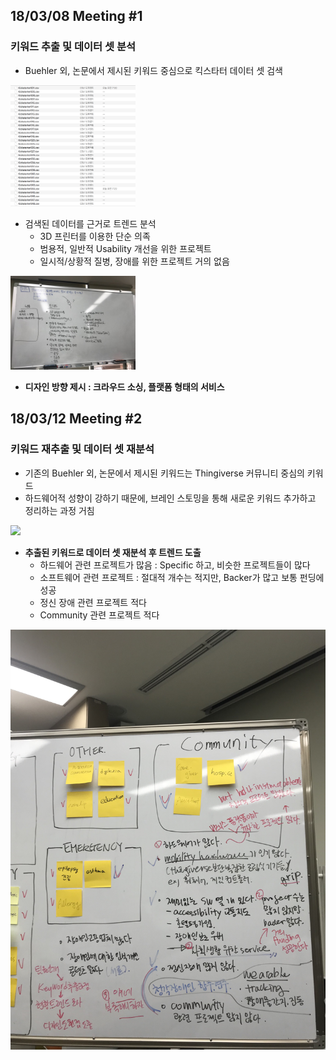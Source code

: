 
## 18/03/08 Meeting #1
### 키워드 추출 및 데이터 셋 분석
- Buehler 외, 논문에서 제시된 키워드 중심으로 킥스타터 데이터 셋 검색

<img src="2.png" style="width: 200px;">

- 검색된 데이터를 근거로 트렌드 분석
  - 3D 프린터를 이용한 단순 의족
  - 범용적, 일반적 Usability 개선을 위한 프로젝트
  - 일시적/상황적 질병, 장애를 위한 프로젝트 거의 없음

<img src="1.jpeg" style="width: 200px;">

- **디자인 방향 제시 : 크라우드 소싱, 플랫폼 형태의 서비스**

## 18/03/12 Meeting #2
### 키워드 재추출 및 데이터 셋 재분석
- 기존의 Buehler 외, 논문에서 제시된 키워드는 Thingiverse 커뮤니티 중심의 키워드
- 하드웨어적 성향이 강하기 때문에, 브레인 스토밍을 통해 새로운 키워드 추가하고 정리하는 과정 거침

<img src="3.jpeg" style="width: 200px"> 

- **추출된 키워드로 데이터 셋 재분석 후 트렌드 도출**
  - 하드웨어 관련 프로젝트가 많음 : Specific 하고, 비슷한 프로젝트들이 많다
  - 소프트웨어 관련 프로젝트 : 절대적 개수는 적지만, Backer가 많고 보통 펀딩에 성공
  - 정신 장애 관련 프로젝트 적다
  - Community 관련 프로젝트 적다

<img src="4.jpeg">